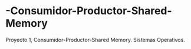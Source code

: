 # -Consumidor-Productor-Shared-Memory
Proyecto 1,  Consumidor-Productor-Shared Memory. Sistemas Operativos.
